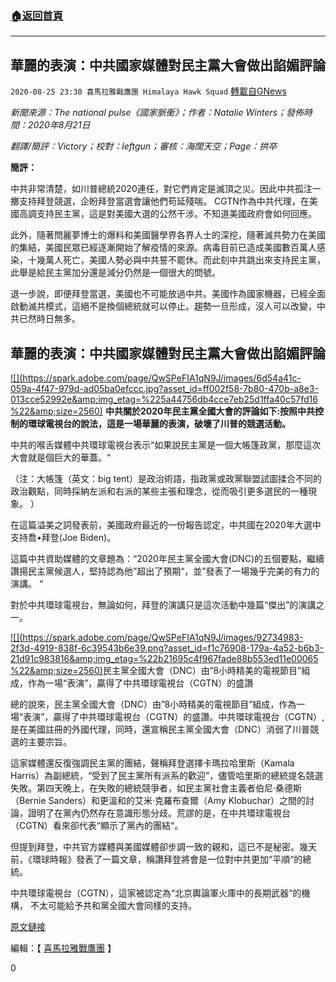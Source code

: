 ###  [:house:返回首頁](https://github.com/ourhimalayas/txt)
---

## 華麗的表演：中共國家媒體對民主黨大會做出諂媚評論
`2020-08-25 23:30 喜馬拉雅戰鷹團 Himalaya Hawk Squad` [轉載自GNews](https://gnews.org/zh-hant/317181/)

*新聞來源：The national pulse《國家脈衝》；作者：Natalie Winters；發佈時間：2020年8月21日*

*翻譯/簡評：Victory；校對：leftgun；審核：海闊天空；Page：拱卒*

**簡評：**

中共非常清楚，如川普總統2020連任，對它們肯定是滅頂之災。因此中共孤注一擲支持拜登競選，企盼拜登當選會讓他們苟延殘喘。 CGTN作為中共代理，在美國高調支持民主黨，這是對美國大選的公然干涉。不知道美國政府會如何回應。

此外，隨著閆麗夢博士的爆料和美國醫學界各界人士的深挖，隨著滅共勢力在美國的集結，美國民眾已經逐漸開始了解疫情的來源。病毒目前已造成美國數百萬人感染，十幾萬人死亡，美國人勢必與中共誓不罷休。而此刻中共跳出來支持民主黨，此舉是給民主黨加分還是減分仍然是一個很大的問號。

退一步說，即便拜登當選，美國也不可能放過中共。美國作為國家機器，已經全面啟動滅共模式，這絕不是換個總統就可以停止。趨勢一旦形成，沒人可以改變，中共已然時日無多。

##  **華麗的表演：中共國家媒體對民主黨大會做出諂媚評論** 
[!\[\](https://spark.adobe.com/page/QwSPeFIA1qN9J/images/6d54a41c-059a-4f47-979d-ad05ba0efccc.jpg?asset_id=ff002f58-7b80-470b-a8e3-013cce52992e&amp;img_etag=%225a44756db4cce7eb25d1ffa40c57fd16%22&amp;size=2560)](https://spark.adobe.com/page/QwSPeFIA1qN9J/images/6d54a41c-059a-4f47-979d-ad05ba0efccc.jpg?asset_id=ff002f58-7b80-470b-a8e3-013cce52992e&amp;img_etag=%225a44756db4cce7eb25d1ffa40c57fd16%22&amp;size=1024)
**中共關於2020年民主黨全國大會的評論如下:按照中共控制的環球電視台的說法，這是一場華麗的表演，破壞了川普的競選活動。**

中共的喉舌媒體中共環球電視台表示“如果說民主黨是一個大帳篷政黨，那麼這次大會就是個巨大的華蓋。“

（注：大帳篷（英文：big tent）是政治術語，指政黨或政黨聯盟試圖揉合不同的政治觀點，同時採納左派和右派的某些主張和理念，從而吸引更多選民的一種現象。 ）

在這篇溢美之詞發表前，美國政府最近的一份報告認定，中共國在2020年大選中支持喬•拜登(Joe Biden)。

這篇中共資助媒體的文章題為：“2020年民主黨全國大會(DNC)的五個要點，繼續讚揚民主黨候選人，堅持認為他”超出了預期“，並”發表了一場幾乎完美的有力的演講。 “

對於中共環球電視台，無論如何，拜登的演講只是這次活動中幾篇“傑出”的演講之一。

[!\[\](https://spark.adobe.com/page/QwSPeFIA1qN9J/images/92734983-2f3d-4919-838f-6c39543b6e39.png?asset_id=f1c76908-179a-4a52-b6b3-21d91c983816&amp;img_etag=%22b21695c4f967fade88b553ed11e00065%22&amp;size=2560)](https://spark.adobe.com/page/QwSPeFIA1qN9J/images/92734983-2f3d-4919-838f-6c39543b6e39.png?asset_id=f1c76908-179a-4a52-b6b3-21d91c983816&amp;img_etag=%22b21695c4f967fade88b553ed11e00065%22&amp;size=1024)民主黨全國大會（DNC）由”8小時精美的電視節目”組成，作為一場“表演”，贏得了中共環球電視台（CGTN）的盛讚

總的說來，民主黨全國大會（DNC）由”8小時精美的電視節目”組成，作為一場“表演”，贏得了中共環球電視台（CGTN）的盛讚。中共環球電視台（CGTN）,是在美國註冊的外國代理，同時，還宣稱民主黨全國大會（DNC）消弱了川普競選的主要宗旨。

這家媒體還反復強調民主黨的團結，聲稱拜登選擇卡瑪拉哈里斯（Kamala Harris）為副總統，“受到了民主黨所有派系的歡迎”，儘管哈里斯的總統提名競選失敗。第四天晚上，在失敗的總統競爭者，如民主黨社會主義者伯尼·桑德斯（Bernie Sanders）和更溫和的艾米·克羅布查爾（Amy Klobuchar）之間的討論，證明了在黨內仍然存在意識形態分歧。荒謬的是，在中共環球電視台（CGTN）看來卻代表“顯示了黨內的團結“。

但提到拜登，中共官方媒體與美國媒體卻步調一致的親和，這已不是秘密。幾天前，《環球時報》發表了一篇文章，稱讚拜登將會是一位對中共更加“平順“的總統。

中共環球電視台（CGTN），這家被認定為“北京輿論軍火庫中的長期武器“的機構， 不太可能給予共和黨全國大會同樣的支持。

[原文鏈接](https://thenationalpulse.com/politics/dnc-chinas-review/)

編輯：【 [喜馬拉雅戰鷹團](https://spark.adobe.com/page/QwSPeFIA1qN9J/) 】

0
